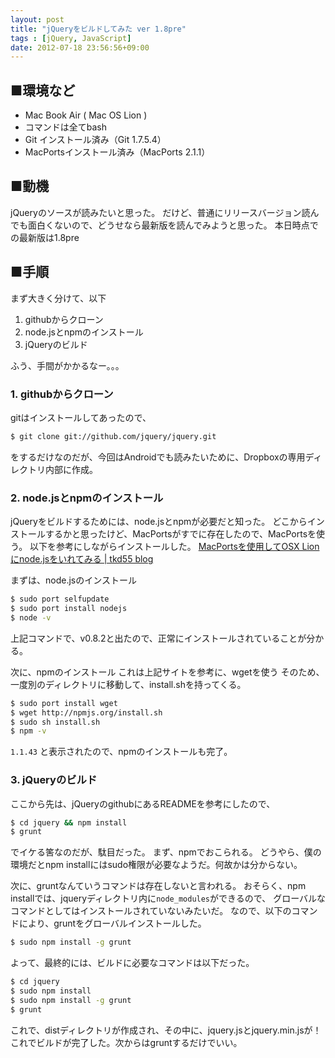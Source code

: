 ```yaml
---
layout: post
title: "jQueryをビルドしてみた ver 1.8pre"
tags : [jQuery, JavaScript]
date: 2012-07-18 23:56:56+09:00
---
```



## ■環境など

* Mac Book Air ( Mac OS Lion )
* コマンドは全てbash
* Git インストール済み（Git 1.7.5.4）
* MacPortsインストール済み（MacPorts 2.1.1）


## ■動機
jQueryのソースが読みたいと思った。
だけど、普通にリリースバージョン読んでも面白くないので、どうせなら最新版を読んでみようと思った。
本日時点での最新版は1.8pre


## ■手順

まず大きく分けて、以下

1. githubからクローン
2. node.jsとnpmのインストール
3. jQueryのビルド

ふう、手間がかかるなー。。。



### 1. githubからクローン

gitはインストールしてあったので、

```bash
$ git clone git://github.com/jquery/jquery.git
```


をするだけなのだが、今回はAndroidでも読みたいために、Dropboxの専用ディレクトリ内部に作成。



### 2. node.jsとnpmのインストール

jQueryをビルドするためには、node.jsとnpmが必要だと知った。
どこからインストールするかと思ったけど、MacPortsがすでに存在したので、MacPortsを使う。
以下を参考にしながらインストールした。
[MacPortsを使用してOSX Lionにnode.jsをいれてみる | tkd55 blog](http://www.tkd55.net/blog/?p=92)

まずは、node.jsのインストール

```bash
$ sudo port selfupdate
$ sudo port install nodejs
$ node -v
```


上記コマンドで、v0.8.2と出たので、正常にインストールされていることが分かる。


次に、npmのインストール
これは上記サイトを参考に、wgetを使う
そのため、一度別のディレクトリに移動して、install.shを持ってくる。


```bash
$ sudo port install wget
$ wget http://npmjs.org/install.sh
$ sudo sh install.sh
$ npm -v
```


`1.1.43` と表示されたので、npmのインストールも完了。



### 3. jQueryのビルド

ここから先は、jQueryのgithubにあるREADMEを参考にしたので、

```bash
$ cd jquery && npm install
$ grunt
```


でイケる筈なのだが、駄目だった。
まず、npmでおこられる。
どうやら、僕の環境だとnpm installにはsudo権限が必要なようだ。何故かは分からない。

次に、gruntなんていうコマンドは存在しないと言われる。
おそらく、npm installでは、jqueryディレクトリ内に`node_modules`ができるので、
グローバルなコマンドとしてはインストールされていないみたいだ。
なので、以下のコマンドにより、gruntをグローバルインストールした。

```bash
$ sudo npm install -g grunt
```


よって、最終的には、ビルドに必要なコマンドは以下だった。

```bash
$ cd jquery
$ sudo npm install
$ sudo npm install -g grunt
$ grunt
```



これで、distディレクトリが作成され、その中に、jquery.jsとjquery.min.jsが！
これでビルドが完了した。次からはgruntするだけでいい。




